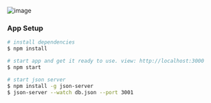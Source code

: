 ![image](https://user-images.githubusercontent.com/59766658/189427739-57bb54ba-2bfc-40bc-981d-a3c9e4eff815.png)

### App Setup
```bash
# install dependencies 
$ npm install

# start app and get it ready to use. view: http://localhost:3000
$ npm start

# start json server
$ npm install -g json-server
$ json-server --watch db.json --port 3001
```
